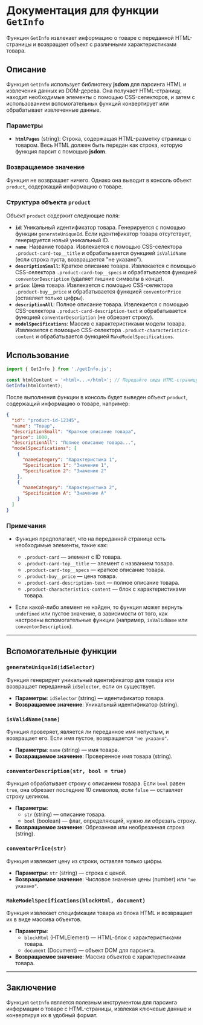 # Документация для функции `GetInfo`

Функция `GetInfo` извлекает информацию о товаре с переданной HTML-страницы и возвращает объект с различными характеристиками товара.

## Описание

Функция `GetInfo` использует библиотеку **jsdom** для парсинга HTML и извлечения данных из DOM-дерева. Она получает HTML-страницу, находит необходимые элементы с помощью CSS-селекторов, и затем с использованием вспомогательных функций конвертирует или обрабатывает извлеченные данные.

### Параметры

- **`htmlPages`** (string): Строка, содержащая HTML-разметку страницы с товаром. Весь HTML должен быть передан как строка, которую функция парсит с помощью **jsdom**.

### Возвращаемое значение

Функция не возвращает ничего. Однако она выводит в консоль объект `product`, содержащий информацию о товаре.

### Структура объекта `product`

Объект `product` содержит следующие поля:

- **`id`**: Уникальный идентификатор товара. Генерируется с помощью функции `generateUniqueId`. Если идентификатор товара отсутствует, генерируется новый уникальный ID.
- **`name`**: Название товара. Извлекается с помощью CSS-селектора `.product-card-top__title` и обрабатывается функцией `isValidName` (если строка пуста, возвращается "не указано").
- **`descriptionSmall`**: Краткое описание товара. Извлекается с помощью CSS-селектора `.product-card-top__specs` и обрабатывается функцией `conventorDescription` (удаляет лишние символы в конце).
- **`price`**: Цена товара. Извлекается с помощью CSS-селектора `.product-buy__price` и обрабатывается функцией `conventorPrice` (оставляет только цифры).
- **`descriptionAll`**: Полное описание товара. Извлекается с помощью CSS-селектора `.product-card-description-text` и обрабатывается функцией `conventorDescription` (не обрезает строку).
- **`modelSpecifications`**: Массив с характеристиками модели товара. Извлекается с помощью CSS-селектора `.product-characteristics-content` и обрабатывается функцией `MakeModelSpecifications`.

## Использование

```javascript
import { GetInfo } from './getInfo.js';

const htmlContent = '<html>...</html>'; // Передайте сюда HTML-страницу как строку
GetInfo(htmlContent);
```

После выполнения функции в консоль будет выведен объект `product`, содержащий информацию о товаре, например:

```json
{
  "id": "product-id-12345",
  "name": "Товар",
  "descriptionSmall": "Краткое описание товара",
  "price": 1000,
  "descriptionAll": "Полное описание товара...",
  "modelSpecifications": [
    {
      "nameCategory": "Характеристика 1",
      "Specification 1": "Значение 1",
      "Specification 2": "Значение 2"
    },
    {
      "nameCategory": "Характеристика 2",
      "Specification A": "Значение A"
    }
  ]
}
```

### Примечания

- Функция предполагает, что на переданной странице есть необходимые элементы, такие как:
  - `.product-card` — элемент с ID товара.
  - `.product-card-top__title` — элемент с названием товара.
  - `.product-card-top__specs` — краткое описание товара.
  - `.product-buy__price` — цена товара.
  - `.product-card-description-text` — полное описание товара.
  - `.product-characteristics-content` — блок с характеристиками товара.

- Если какой-либо элемент не найден, то функция может вернуть `undefined` или пустое значение, в зависимости от того, как настроены вспомогательные функции (например, `isValidName` или `conventorDescription`).

---

## Вспомогательные функции

### `generateUniqueId(idSelector)`
Функция генерирует уникальный идентификатор для товара или возвращает переданный `idSelector`, если он существует.

- **Параметры**: `idSelector` (string) — идентификатор товара.
- **Возвращаемое значение**: Уникальный идентификатор (string).

### `isValidName(name)`
Функция проверяет, является ли переданное имя непустым, и возвращает его. Если имя пустое, возвращается `"не указано"`.

- **Параметры**: `name` (string) — имя товара.
- **Возвращаемое значение**: Проверенное имя товара (string).

### `conventorDescription(str, bool = true)`
Функция обрабатывает строку с описанием товара. Если `bool` равен `true`, она обрезает последние 10 символов, если `false` — оставляет строку целиком.

- **Параметры**:
  - `str` (string) — описание товара.
  - `bool` (boolean) — флаг, определяющий, нужно ли обрезать строку.
- **Возвращаемое значение**: Обрезанная или необрезанная строка (string).

### `conventorPrice(str)`
Функция извлекает цену из строки, оставляя только цифры.

- **Параметры**: `str` (string) — строка с ценой.
- **Возвращаемое значение**: Числовое значение цены (number) или `"не указано"`.

### `MakeModelSpecifications(blockHtml, document)`
Функция извлекает спецификации товара из блока HTML и возвращает их в виде массива объектов.

- **Параметры**:
  - `blockHtml` (HTMLElement) — HTML-блок с характеристиками товара.
  - `document` (Document) — объект DOM для парсинга.
- **Возвращаемое значение**: Массив объектов с характеристиками товара.

---

## Заключение

Функция `GetInfo` является полезным инструментом для парсинга информации о товаре с HTML-страницы, извлекая ключевые данные и конвертируя их в удобный формат.